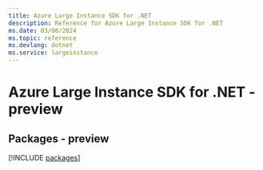 ```yaml
---
title: Azure Large Instance SDK for .NET
description: Reference for Azure Large Instance SDK for .NET
ms.date: 03/08/2024
ms.topic: reference
ms.devlang: dotnet
ms.service: largeinstance
---
```

# Azure Large Instance SDK for .NET - preview
## Packages - preview
[!INCLUDE [packages](large-instance-index.md)]